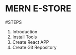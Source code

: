 # MERN E-STORE

#STEPS

1. Introduction
2. Install Tools
3. Create React APP
4. Create Git Repository
